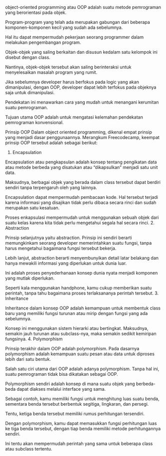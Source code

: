 object-oriented programming atau OOP adalah suatu metode pemrograman yang berorientasi pada objek. 

Program-program yang telah ada merupakan gabungan dari beberapa komponen-komponen kecil yang sudah ada sebelumnya.

Hal itu dapat mempermudah pekerjaan seorang programmer dalam melakukan pengembangan program.

Objek-objek yang saling berkaitan dan disusun kedalam satu kelompok ini disebut dengan class. 

Nantinya, objek-objek tersebut akan saling berinteraksi untuk menyelesaikan masalah program yang rumit.

Jika sebelumnya developer harus berfokus pada logic yang akan dimanipulasi, dengan OOP, developer dapat lebih terfokus pada objeknya saja untuk dimanipulasi. 

Pendekatan ini menawarkan cara yang mudah untuk menangani kerumitan suatu pemrograman.

Tujuan utama OOP adalah untuk mengatasi kelemahan pendekatan pemrograman konvensional.

Prinsip OOP
Dalam object oriented programming, dikenal empat prinsip yang menjadi dasar penggunaannya. Merangkum Freecodecamp, keempat prinsip OOP tersebut adalah sebagai berikut: 
1. Encapsulation

Encapsulation atau pengkapsulan adalah konsep tentang pengikatan data atau metode berbeda yang disatukan atau “dikapsulkan” menjadi satu unit data.

Maksudnya, berbagai objek yang berada dalam class tersebut dapat berdiri sendiri tanpa terpengaruh oleh yang lainnya.

Encapsulation dapat mempermudah pembacaan kode. Hal tersebut terjadi karena informasi yang disajikan tidak perlu dibaca secara rinci dan sudah merupakan satu kesatuan.

Proses enkapsulasi mempermudah untuk menggunakan sebuah objek dari suatu kelas karena kita tidak perlu mengetahui segala hal secara rinci.
2. Abstraction

Prinsip selanjutnya yaitu abstraction. Prinsip ini sendiri berarti memungkinkam seorang developer memerintahkan suatu fungsi, tanpa harus mengetahui bagaimana fungsi tersebut bekerja.

Lebih lanjut, abstraction berarti menyembunyikan detail latar belakang dan hanya mewakili informasi yang diperlukan untuk dunia luar.

Ini adalah proses penyederhanaan konsep dunia nyata menjadi komponen yang mutlak diperlukan.

Seperti kala menggunakan handphone, kamu cukup memberikan suatu perintah, tanpa tahu bagaimana proses terlaksananya perintah tersebut.
3. Inheritance

Inheritance dalam konsep OOP adalah kemampuan untuk membentuk class baru yang memiliki fungsi turunan atau mirip dengan fungsi yang ada sebelumnya. 

Konsep ini menggunakan sistem hierarki atau bertingkat. Maksudnya, semakin jauh turunan atau subclass-nya, maka semakin sedikit kemiripan fungsinya. 
4. Polymorphism

Prinsip terakhir dalam OOP adalah polymorphism. Pada dasarnya polymorphism adalah kemampuan suatu pesan atau data untuk diproses lebih dari satu bentuk. 

Salah satu ciri utama dari OOP adalah adanya polymorphism. Tanpa hal ini, suatu pemrograman tidak bisa dikatakan sebagai OOP.

Polymorphism sendiri adalah konsep di mana suatu objek yang berbeda-beda dapat diakses melalui interface yang sama.

Sebagai contoh, kamu memiliki fungsi untuk menghitung luas suatu benda, sementara benda tersebut berbentuk segitiga, lingkaran, dan persegi.

Tentu, ketiga benda tersebut memiliki rumus perhitungan tersendiri.

Dengan polymorphism, kamu dapat memasukkan fungsi perhitungan luas ke tiga benda tersebut, dengan tiap benda memiliki metode perhitungannya sendiri. 

Ini tentu akan mempermudah perintah yang sama untuk beberapa class atau subclass tertentu. 
